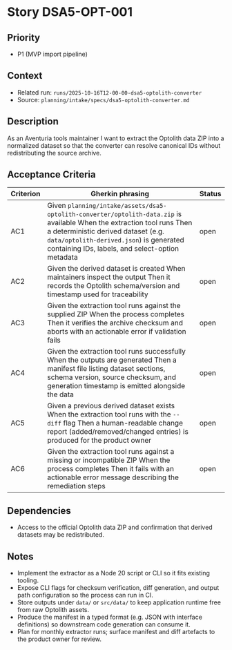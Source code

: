 # Story DSA5-OPT-001

## Priority
- P1 (MVP import pipeline)

## Context
- Related run: `runs/2025-10-16T12-00-00-dsa5-optolith-converter`
- Source: `planning/intake/specs/dsa5-optolith-converter.md`

## Description
As an Aventuria tools maintainer I want to extract the Optolith data ZIP into a normalized dataset so that the converter can resolve canonical IDs without redistributing the source archive.

## Acceptance Criteria
| Criterion | Gherkin phrasing | Status |
| --- | --- | --- |
| AC1 | Given `planning/intake/assets/dsa5-optolith-converter/optolith-data.zip` is available When the extraction tool runs Then a deterministic derived dataset (e.g. `data/optolith-derived.json`) is generated containing IDs, labels, and select-option metadata | open |
| AC2 | Given the derived dataset is created When maintainers inspect the output Then it records the Optolith schema/version and timestamp used for traceability | open |
| AC3 | Given the extraction tool runs against the supplied ZIP When the process completes Then it verifies the archive checksum and aborts with an actionable error if validation fails | open |
| AC4 | Given the extraction tool runs successfully When the outputs are generated Then a manifest file listing dataset sections, schema version, source checksum, and generation timestamp is emitted alongside the data | open |
| AC5 | Given a previous derived dataset exists When the extraction tool runs with the `--diff` flag Then a human-readable change report (added/removed/changed entries) is produced for the product owner | open |
| AC6 | Given the extraction tool runs against a missing or incompatible ZIP When the process completes Then it fails with an actionable error message describing the remediation steps | open |

## Dependencies
- Access to the official Optolith data ZIP and confirmation that derived datasets may be redistributed.

## Notes
- Implement the extractor as a Node 20 script or CLI so it fits existing tooling.
- Expose CLI flags for checksum verification, diff generation, and output path configuration so the process can run in CI.
- Store outputs under `data/` or `src/data/` to keep application runtime free from raw Optolith assets.
- Produce the manifest in a typed format (e.g. JSON with interface definitions) so downstream code generation can consume it.
- Plan for monthly extractor runs; surface manifest and diff artefacts to the product owner for review.
